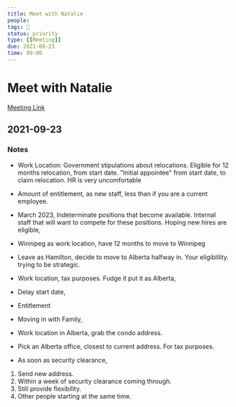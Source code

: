 ```yaml
---
title: Meet with Natalie
people:
tags: 🧨
status: priority
type: [[Meeting]]
due: 2021-09-23
time: 09:00
---
```


# Meet with Natalie

[Meeting Link]()

## 2021-09-23

### Notes

- Work Location: Government stipulations about relocations. Eligible for 12 months relocation, from start date. "Initial appointee" from start date, to claim relocation. HR is very uncomfortable
- Amount of entitlement, as new staff, less than if you are a current employee.
- March 2023, Indeterminate positions that become available. Internal staff that will want to compete for these positions. Hoping new hires are eligible, 
- Winnipeg as work location, have 12 months to move to Winnipeg
- Leave as Hamilton, decide to move to Alberta halfway in. Your eligiblility. trying to be strategic.
- Work location, tax purposes. Fudge it put it as Alberta,
- Delay start date,
- Entitlement
- Moving in with Family,
- Work location in Alberta, grab the condo address.
- Pick an Alberta office, closest to current address. For tax purposes.

- As soon as security clearance, 

1. Send new address.
2. Within a week of security clearance coming through.
3. Still provide flexibility.
4. Other people starting at the same time.